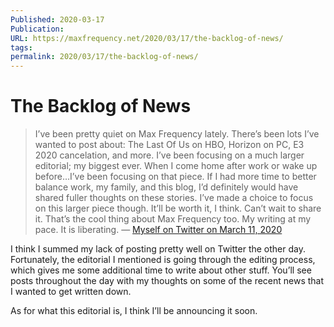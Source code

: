 ```yaml
---
Published: 2020-03-17
Publication: 
URL: https://maxfrequency.net/2020/03/17/the-backlog-of-news/
tags: 
permalink: 2020/03/17/the-backlog-of-news/
---
```

# The Backlog of News

>I’ve been pretty quiet on Max Frequency lately. There’s been lots I’ve wanted to post about: The Last Of Us on HBO, Horizon on PC, E3 2020 cancelation, and more. I’ve been focusing on a much larger editorial; my biggest ever. When I come home after work or wake up before…I’ve been focusing on that piece. If I had more time to better balance work, my family, and this blog, I’d definitely would have shared fuller thoughts on these stories. I’ve made a choice to focus on this larger piece though. It’ll be worth it, I think. Can’t wait to share it. That’s the cool thing about Max Frequency too. My writing at my pace. It is liberating. — [Myself on Twitter on March 11, 2020](https://twitter.com/MaxRoberts143/status/1237829338835361793)

I think I summed my lack of posting pretty well on Twitter the other day. Fortunately, the editorial I mentioned is going through the editing process, which gives me some additional time to write about other stuff. You’ll see posts throughout the day with my thoughts on some of the recent news that I wanted to get written down.

As for what this editorial is, I think I’ll be announcing it soon.